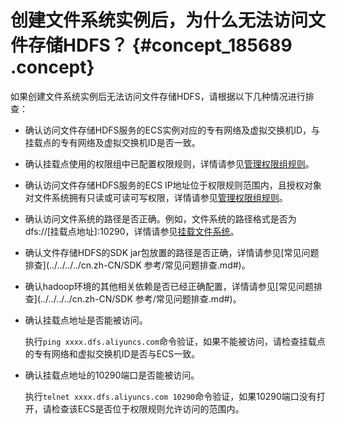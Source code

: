 # 创建文件系统实例后，为什么无法访问文件存储HDFS？ {#concept_185689 .concept}

如果创建文件系统实例后无法访问文件存储HDFS，请根据以下几种情况进行排查：

-   确认访问文件存储HDFS服务的ECS实例对应的专有网络及虚拟交换机ID，与挂载点的专有网络及虚拟交换机ID是否一致。
-   确认挂载点使用的权限组中已配置权限规则，详情请参见[管理权限组规则](../../../../cn.zh-CN/用户指南/权限组/管理权限组规则.md#)。
-   确认访问文件存储HDFS服务的ECS IP地址位于权限规则范围内，且授权对象对文件系统拥有只读或可读可写权限，详情请参见[管理权限组规则](../../../../cn.zh-CN/用户指南/权限组/管理权限组规则.md#)。
-   确认访问文件系统的路径是否正确。例如，文件系统的路径格式是否为dfs://\[挂载点地址\]:10290，详情请参见[挂载文件系统](../../../../cn.zh-CN/快速入门/挂载文件系统.md#)。
-   确认文件存储HDFS的SDK jar包放置的路径是否正确，详情请参见[常见问题排查](../../../../cn.zh-CN/SDK 参考/常见问题排查.md#)。
-   确认hadoop环境的其他相关依赖是否已经正确配置，详情请参见[常见问题排查](../../../../cn.zh-CN/SDK 参考/常见问题排查.md#)。
-   确认挂载点地址是否能被访问。

    执行`ping xxxx.dfs.aliyuncs.com`命令验证，如果不能被访问，请检查挂载点的专有网络和虚拟交换机ID是否与ECS一致。

-   确认挂载点地址的10290端口是否能被访问。

    执行`telnet xxxx.dfs.aliyuncs.com 10290`命令验证，如果10290端口没有打开，请检查该ECS是否位于权限规则允许访问的范围内。


